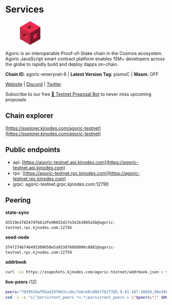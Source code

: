 # Services

<figure><img src="https://raw.githubusercontent.com/kj89/cosmos-images/main/logos/agoric.png" alt=""><figcaption></figcaption></figure>

Agoric is an interoperable Proof-of-Stake chain in the Cosmos ecosystem.  Agoric JavaScript smart contract platform enables 15M+ developers across the  globe to rapidly build and deploy dapps on-chain.

**Chain ID**: agoric-emerynet-6 | **Latest Version Tag**: pismoC | **Wasm**: OFF

[Website](https://agoric.com) | [Discord](https://discord.com/invite/qDW8DRes4s) | [Twitter](https://twitter.com/agoric)



Subscribe to our free [🤖 Testnet Proposal Bot](https://t.me/kjnodes_testnet_proposal_bot) to never miss upcoming proposals


## Chain explorer
[https://explorer.kjnodes.com/agoric-testnet](https://explorer.kjnodes.com/agoric-testnet)

## Public endpoints

* api: [https://agoric-testnet.api.kjnodes.com](https://agoric-testnet.api.kjnodes.com)
* rpc: [https://agoric-testnet.rpc.kjnodes.com](https://agoric-testnet.rpc.kjnodes.com)
* grpc: agoric-testnet.grpc.kjnodes.com:12790

## Peering

**state-sync**

```text
d5519e378247dfb61dfe90652d1fe3e2b3005a5b@agoric-testnet.rpc.kjnodes.com:12756
```

**seed-node**

```text
3f472746f46493309650e5a033076689996c8881@agoric-testnet.rpc.kjnodes.com:12759
```

**addrbook**
```bash
curl -Ls https://snapshots.kjnodes.com/agoric-testnet/addrbook.json > $HOME/.agoric/config/addrbook.json
```

**live-peers** (12)
```bash
peers="793955daf95ad29f003cc4ec7e6c60c00677b2f7@5.9.81.187:30656,98e1069b1cfc445e377eda6a0eadd94f7877065d@162.55.169.76:26656,70ac007461e0d912aeba6eda56ac3fed7d3087f8@135.181.85.31:26656,32f7fbecd40b420d592ac460703c4ac647875566@65.109.23.238:26656,4dee5e4456307469d037c35eb0157f1f252b3f99@135.181.35.255:26656,6f9e22eba0130f1a29c25e28beeae69b2621a403@35.226.248.0:26656,10a8ca83f9bf26d4d86a849b1576a5ea2d50dc76@57.128.86.7:26656,33b1734490b9fbbb18aef821d9e023efe99366bc@84.85.89.213:26656,980583e1dfd16988b6fdb22dd733f3260c535e45@192.241.137.132:26656,029b9018489d618e4368e9af34599e07a9fc07c9@34.67.193.183:26656,c72d05f83b53dc7f6c55d7d3e67c304716d27d80@116.202.227.117:27656,9853ad6e5a8db4bf4201d90f5f4d049baf32833e@54.209.171.126:26656"
sed -i -e "s|^persistent_peers *=.*|persistent_peers = \"$peers\"|" $HOME/.agoric/config/config.toml
```
